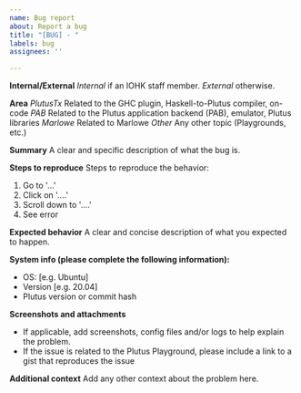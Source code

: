 ```yaml
---
name: Bug report
about: Report a bug
title: "[BUG] - "
labels: bug
assignees: ''

---
```


**Internal/External**
*Internal*   if an IOHK staff member.
*External*   otherwise.

**Area**
*PlutusTx*    Related to the GHC plugin, Haskell-to-Plutus compiler, on-code
*PAB*    Related to the Plutus application backend (PAB), emulator, Plutus libraries
*Marlowe* Related to Marlowe
*Other*   Any other topic (Playgrounds, etc.)

**Summary**
A clear and specific description of what the bug is.

**Steps to reproduce**
Steps to reproduce the behavior:
1. Go to '...'
2. Click on '....'
3. Scroll down to '....'
4. See error

**Expected behavior**
A clear and concise description of what you expected to happen.

**System info (please complete the following information):**
- OS: [e.g. Ubuntu]
- Version [e.g. 20.04]
- Plutus version or commit hash

**Screenshots and attachments**
- If applicable, add screenshots, config files and/or logs to help explain the problem.
- If the issue is related to the Plutus Playground, please include a link to a gist that reproduces the issue

**Additional context**
Add any other context about the problem here.
